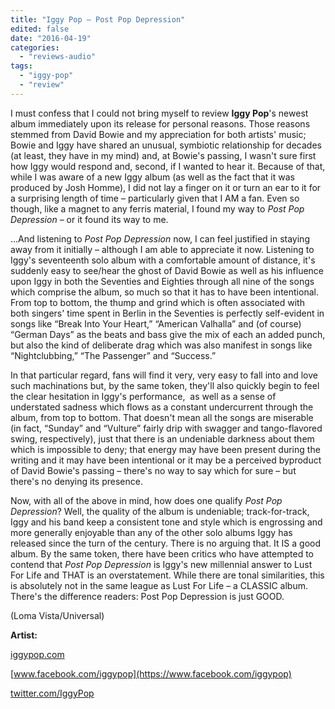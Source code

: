 ```yaml
---
title: "Iggy Pop – Post Pop Depression"
edited: false
date: "2016-04-19"
categories:
  - "reviews-audio"
tags:
  - "iggy-pop"
  - "review"
---
```


I must confess that I could not bring myself to review **Iggy Pop**'s newest album immediately upon its release for personal reasons. Those reasons stemmed from David Bowie and my appreciation for both artists' music; Bowie and Iggy have shared an unusual, symbiotic relationship for decades (at least, they have in my mind) and, at Bowie's passing, I wasn't sure first how Iggy would respond and, second, if I wanted to hear it. Because of that, while I was aware of a new Iggy album (as well as the fact that it was produced by Josh Homme), I did not lay a finger on it or turn an ear to it for a surprising length of time – particularly given that I AM a fan. Even so though, like a magnet to any ferris material, I found my way to _Post Pop Depression_ – or it found its way to me.

...And listening to _Post Pop Depression_ now, I can feel justified in staying away from it initially – although I am able to appreciate it now. Listening to Iggy's seventeenth solo album with a comfortable amount of distance, it's suddenly easy to see/hear the ghost of David Bowie as well as his influence upon Iggy in both the Seventies and Eighties through all nine of the songs which comprise the album, so much so that it has to have been intentional. From top to bottom, the thump and grind which is often associated with both singers' time spent in Berlin in the Seventies is perfectly self-evident in songs like “Break Into Your Heart,” “American Valhalla” and (of course) “German Days” as the beats and bass give the mix of each an added punch, but also the kind of deliberate drag which was also manifest in songs like “Nightclubbing,” “The Passenger” and “Success.”

In that particular regard, fans will find it very, very easy to fall into and love such machinations but, by the same token, they'll also quickly begin to feel the clear hesitation in Iggy's performance,  as well as a sense of understated sadness which flows as a constant undercurrent through the album, from top to bottom. That doesn't mean all the songs are miserable (in fact, “Sunday” and “Vulture” fairly drip with swagger and tango-flavored swing, respectively), just that there is an undeniable darkness about them which is impossible to deny; that energy may have been present during the writing and it may have been intentional or it may be a perceived byproduct of David Bowie's passing – there's no way to say which for sure – but there's no denying its presence.

Now, with all of the above in mind, how does one qualify _Post Pop Depression_? Well, the quality of the album is undeniable; track-for-track, Iggy and his band keep a consistent tone and style which is engrossing and more generally enjoyable than any of the other solo albums Iggy has released since the turn of the century. There is no arguing that. It IS a good album. By the same token, there have been critics who have attempted to contend that _Post Pop Depression_ is Iggy's new millennial answer to Lust For Life and THAT is an overstatement. While there are tonal similarities, this is absolutely not in the same league as Lust For Life – a CLASSIC album. There's the difference readers: Post Pop Depression is just GOOD.

(Loma Vista/Universal)

**Artist:**

[iggypop.com](http://iggypop.com/)

[www.facebook.com/iggypop](https://www.facebook.com/iggypop)

[twitter.com/IggyPop](https://twitter.com/IggyPop?ref_src=twsrc)
